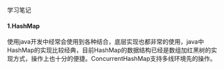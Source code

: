 学习笔记
#### 1.HashMap
使用java开发中经常会使用到各种结合，底层实现也都非常的使用，java中HashMap的实现比较经典，目前HashMap的数据结构已经是数组加红黑树的实现方式，操作上也十分的便捷。ConcurrentHashMap支持多线环境先的操作。
